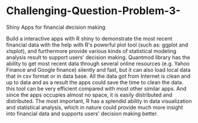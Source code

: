 # Challenging-Question-Problem-3-
Shiny Apps for financial decision making 

Build a interactive apps with R shiny to demonstrate the most recent financial data with the help with R's powerful plot tool (such as: ggplot and xtsplot), and furthermore provide various kinds of statistical modeling analysis result to support users' decision making. 
Quantmod library has the ability to get most recent data through several online resources (e.g. Yahoo Finance and Google finance) silently and fast, but it can also load local data that in csv format or in data base. All the data got from Internet is clean and up to data and as a result the apps could save the time to clean the data.
this tool can be very efficient compared with most other similar apps. And since the apps occupies almost no space, it is easily distributed and distributed. 
The most important, R has a splendid ability in data visualization and statistical analysis, which in nature could provide much more insight into financial data and supports users' decision making better.
